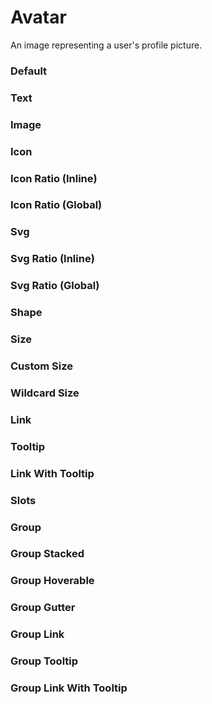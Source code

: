 # Avatar

An image representing a user's profile picture.

<Playground />

<Usage />

<Api />

<GlobalConfig />

<Examples />

### Default

<Example value="default" />

### Text

<Example value="text" />

### Image

<Example value="image" />

### Icon

<Example value="icon" />

### Icon Ratio (Inline)

<Example value="icon-ratio-inline" />

### Icon Ratio (Global)

<Example value="icon-ratio-global" />

### Svg

<Example value="svg" />

### Svg Ratio (Inline)

<Example value="svg-ratio-inline" />

### Svg Ratio (Global)

<Example value="svg-ratio-global" />

### Shape

<Example value="shape" />

### Size

<Example value="size" />

### Custom Size

<Example value="custom-size" />

### Wildcard Size

<Example value="wildcard-size" />

### Link

<Example value="link" />

### Tooltip

<Example value="tooltip" />

### Link With Tooltip

<Example value="link-with-tooltip" />

### Slots

<Example value="slots" />

### Group

<Example value="group" />

### Group Stacked

<Example value="group-stacked" />

### Group Hoverable

<Example value="group-hoverable" />

### Group Gutter

<Example value="group-gutter" />

### Group Link

<Example value="group-link" />

### Group Tooltip

<Example value="group-tooltip" />

### Group Link With Tooltip

<Example value="group-link-with-tooltip" />

<LastModified />
